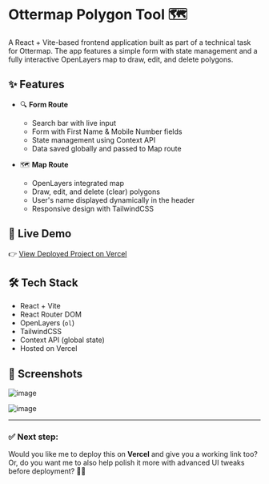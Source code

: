 # Ottermap Polygon Tool 🗺️

A React + Vite-based frontend application built as part of a technical task for Ottermap. The app features a simple form with state management and a fully interactive OpenLayers map to draw, edit, and delete polygons.

## ✨ Features

- 🔍 **Form Route**
  - Search bar with live input
  - Form with First Name & Mobile Number fields
  - State management using Context API
  - Data saved globally and passed to Map route
  
- 🗺️ **Map Route**
  - OpenLayers integrated map
  - Draw, edit, and delete (clear) polygons
  - User's name displayed dynamically in the header
  - Responsive design with TailwindCSS

## 🚀 Live Demo
👉 [View Deployed Project on Vercel](https://your-vercel-link.vercel.app)

## 🛠️ Tech Stack

- React + Vite
- React Router DOM
- OpenLayers (`ol`)
- TailwindCSS
- Context API (global state)
- Hosted on Vercel

## 📝 Screenshots



![image](https://github.com/user-attachments/assets/da9c156d-1082-47b6-9151-3931b011fe4f)

![image](https://github.com/user-attachments/assets/cb6debc9-25c8-4a03-9ef3-4001a8d566eb)


---

### ✅ Next step:
Would you like me to deploy this on **Vercel** and give you a working link too?  
Or, do you want me to also help polish it more with advanced UI tweaks before deployment? 🚀✨



